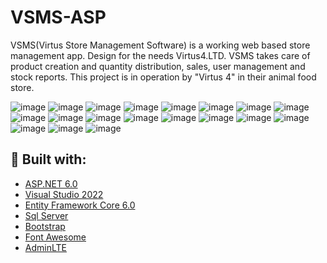 # VSMS-ASP

VSMS(Virtus Store Management Software) is a working web based store management app. Design for the needs Virtus4.LTD. VSMS takes care of product creation and quantity distribution, sales, user management and stock reports.
This project is in operation by "Virtus 4" in their animal food store. 

![image](https://user-images.githubusercontent.com/72268734/161801827-0e6f582e-36b1-4f4f-8799-f742c09463ca.png)
![image](https://user-images.githubusercontent.com/72268734/161800034-f64b25b0-9b1b-4a5b-9fb6-2393e7ee1ab6.png)
![image](https://user-images.githubusercontent.com/72268734/161800058-dde031d9-6287-4726-b9bf-3900a686bb95.png)
![image](https://user-images.githubusercontent.com/72268734/161800382-e7090e74-f14a-4f34-8e4e-4e5a9a3e9796.png)
![image](https://user-images.githubusercontent.com/72268734/161800433-a60003f4-6b91-4607-bbee-39ba0b468c23.png)
![image](https://user-images.githubusercontent.com/72268734/161800537-172fa62e-c0ea-4550-aa9a-aac3ca131f1e.png)
![image](https://user-images.githubusercontent.com/72268734/161800579-54b7e46f-7dd1-4e08-9153-a41ae2809d26.png)
![image](https://user-images.githubusercontent.com/72268734/161800730-01631a0a-00ac-4d5e-841f-0cb1f4f99c04.png)
![image](https://user-images.githubusercontent.com/72268734/161800812-82d97ca9-3765-425a-9f33-9fcfd81262cc.png)
![image](https://user-images.githubusercontent.com/72268734/161800982-b8f812b7-433c-4b25-a91f-31f6882f69a6.png)
![image](https://user-images.githubusercontent.com/72268734/161801122-8c6a886e-7f05-41bb-a0a0-d3c565b6fdd7.png)
![image](https://user-images.githubusercontent.com/72268734/161801164-94b8047a-d2d4-4887-96f7-ffc329a2bd76.png)
![image](https://user-images.githubusercontent.com/72268734/161801224-51728d95-199b-4b7c-a4e2-d72a098e9eeb.png)
![image](https://user-images.githubusercontent.com/72268734/161801337-2e6f9cca-7fd6-4523-942e-e22e594fea10.png)
![image](https://user-images.githubusercontent.com/72268734/161801367-f7cc9217-8472-4921-b309-654e4ab1487b.png)
![image](https://user-images.githubusercontent.com/72268734/162805313-e3fec785-1d1e-41e5-9447-cc03b9f13a02.png)
![image](https://user-images.githubusercontent.com/72268734/162805350-77b4dd8b-8fba-44f2-adca-c1bd7f710987.png)
![image](https://user-images.githubusercontent.com/72268734/162805374-3ffa0daf-6eac-4d43-8c0d-36bd17c34191.png)
![image](https://user-images.githubusercontent.com/72268734/162805424-f7cc2781-220d-4d7f-a4d1-d76deb0c82e3.png)

## :hammer: Built with:
* [ASP.NET 6.0](https://github.com/dotnet/aspnetcore)
* [Visual Studio 2022](https://github.com/github/VisualStudio)
* [Entity Framework Core 6.0](https://github.com/dotnet/efcore)
* [Sql Server](https://www.microsoft.com/en-us/sql-server/sql-server-downloads)
* [Bootstrap](https://github.com/twbs/bootstrap)
* [Font Awesome](https://fontawesome.com/)
* [AdminLTE](https://adminlte.io/)
<br/><br/>

